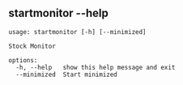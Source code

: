 ## <a name="main_help"></a> startmonitor --help
```
usage: startmonitor [-h] [--minimized]

Stock Monitor

options:
  -h, --help   show this help message and exit
  --minimized  Start minimized
```
